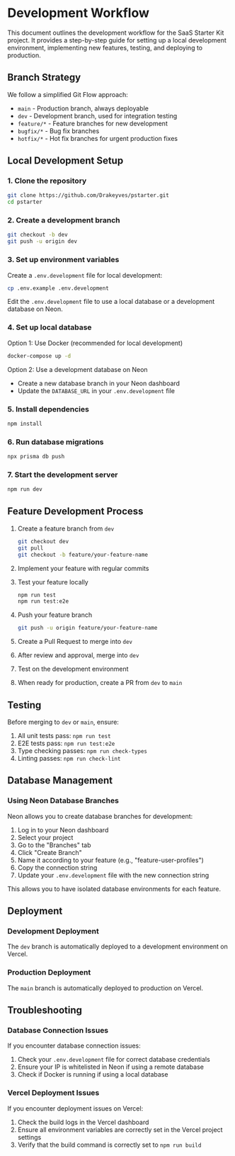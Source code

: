 # Development Workflow

This document outlines the development workflow for the SaaS Starter Kit project. It provides a step-by-step guide for setting up a local development environment, implementing new features, testing, and deploying to production.

## Branch Strategy

We follow a simplified Git Flow approach:

- `main` - Production branch, always deployable
- `dev` - Development branch, used for integration testing
- `feature/*` - Feature branches for new development
- `bugfix/*` - Bug fix branches
- `hotfix/*` - Hot fix branches for urgent production fixes

## Local Development Setup

### 1. Clone the repository

```bash
git clone https://github.com/Drakeyves/pstarter.git
cd pstarter
```

### 2. Create a development branch

```bash
git checkout -b dev
git push -u origin dev
```

### 3. Set up environment variables

Create a `.env.development` file for local development:

```bash
cp .env.example .env.development
```

Edit the `.env.development` file to use a local database or a development database on Neon.

### 4. Set up local database

Option 1: Use Docker (recommended for local development)
```bash
docker-compose up -d
```

Option 2: Use a development database on Neon
- Create a new database branch in your Neon dashboard
- Update the `DATABASE_URL` in your `.env.development` file

### 5. Install dependencies

```bash
npm install
```

### 6. Run database migrations

```bash
npx prisma db push
```

### 7. Start the development server

```bash
npm run dev
```

## Feature Development Process

1. Create a feature branch from `dev`
   ```bash
   git checkout dev
   git pull
   git checkout -b feature/your-feature-name
   ```

2. Implement your feature with regular commits

3. Test your feature locally
   ```bash
   npm run test
   npm run test:e2e
   ```

4. Push your feature branch
   ```bash
   git push -u origin feature/your-feature-name
   ```

5. Create a Pull Request to merge into `dev`

6. After review and approval, merge into `dev`

7. Test on the development environment

8. When ready for production, create a PR from `dev` to `main`

## Testing

Before merging to `dev` or `main`, ensure:

1. All unit tests pass: `npm run test`
2. E2E tests pass: `npm run test:e2e`
3. Type checking passes: `npm run check-types`
4. Linting passes: `npm run check-lint`

## Database Management

### Using Neon Database Branches

Neon allows you to create database branches for development:

1. Log in to your Neon dashboard
2. Select your project
3. Go to the "Branches" tab
4. Click "Create Branch"
5. Name it according to your feature (e.g., "feature-user-profiles")
6. Copy the connection string
7. Update your `.env.development` file with the new connection string

This allows you to have isolated database environments for each feature.

## Deployment

### Development Deployment

The `dev` branch is automatically deployed to a development environment on Vercel.

### Production Deployment

The `main` branch is automatically deployed to production on Vercel.

## Troubleshooting

### Database Connection Issues

If you encounter database connection issues:

1. Check your `.env.development` file for correct database credentials
2. Ensure your IP is whitelisted in Neon if using a remote database
3. Check if Docker is running if using a local database

### Vercel Deployment Issues

If you encounter deployment issues on Vercel:

1. Check the build logs in the Vercel dashboard
2. Ensure all environment variables are correctly set in the Vercel project settings
3. Verify that the build command is correctly set to `npm run build` 